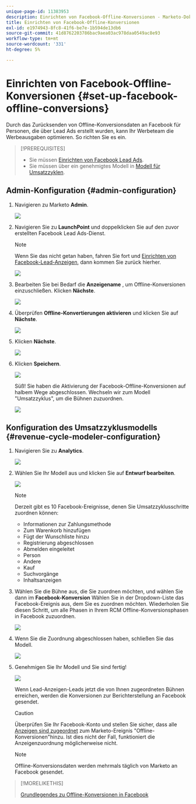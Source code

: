 ```yaml
---
unique-page-id: 11383953
description: Einrichten von Facebook-Offline-Konversionen - Marketo-Dokumente - Produktdokumentation
title: Einrichten von Facebook-Offline-Konversionen
exl-id: e1974943-8fc8-41f6-be7e-1b594de13db6
source-git-commit: 41d8762203786bac9aea03ac978daa0549ac8e93
workflow-type: tm+mt
source-wordcount: '331'
ht-degree: 5%

---
```


# Einrichten von Facebook-Offline-Konversionen {#set-up-facebook-offline-conversions}

Durch das Zurücksenden von Offline-Konversionsdaten an Facebook für Personen, die über Lead Ads erstellt wurden, kann Ihr Werbeteam die Werbeausgaben optimieren. So richten Sie es ein.

>[!PREREQUISITES]
>
>* Sie müssen [Einrichten von Facebook Lead Ads](/help/marketo/product-docs/demand-generation/facebook/set-up-facebook-lead-ads.md).
>* Sie müssen über ein genehmigtes Modell in [Modell für Umsatzzyklen](/help/marketo/product-docs/reporting/revenue-cycle-analytics/revenue-cycle-models/understanding-revenue-models.md).


## Admin-Konfiguration {#admin-configuration}

1. Navigieren zu Marketo **Admin**.

   ![](assets/image2016-11-29-13-3a8-3a45.png)

1. Navigieren Sie zu **LaunchPoint** und doppelklicken Sie auf den zuvor erstellten Facebook Lead Ads-Dienst.

   >[!NOTE]
   >
   >Wenn Sie das nicht getan haben, fahren Sie fort und [Einrichten von Facebook-Lead-Anzeigen](/help/marketo/product-docs/demand-generation/facebook/set-up-facebook-lead-ads.md), dann kommen Sie zurück hierher.

   ![](assets/image2016-11-29-13-3a10-3a43.png)

1. Bearbeiten Sie bei Bedarf die **Anzeigename** , um Offline-Konversionen einzuschließen. Klicken **Nächste**.

   ![](assets/image2016-11-29-13-3a12-3a19.png)

1. Überprüfen **Offline-Konvertierungen aktivieren** und klicken Sie auf **Nächste**.

   ![](assets/image2016-11-29-13-3a13-3a32.png)

1. Klicken **Nächste**.

   ![](assets/image2016-11-29-13-3a14-3a17.png)

1. Klicken **Speichern**.

   ![](assets/image2016-11-29-13-3a14-3a52.png)

   Süß! Sie haben die Aktivierung der Facebook-Offline-Konversionen auf halbem Wege abgeschlossen. Wechseln wir zum Modell &quot;Umsatzzyklus&quot;, um die Bühnen zuzuordnen.

   ![](assets/image2016-11-29-13-3a16-3a55.png)

## Konfiguration des Umsatzzyklusmodells {#revenue-cycle-modeler-configuration}

1. Navigieren Sie zu **Analytics**.

   ![](assets/image2016-11-29-13-3a29-3a23.png)

1. Wählen Sie Ihr Modell aus und klicken Sie auf **Entwurf bearbeiten**.

   ![](assets/image2016-11-29-13-3a31-3a6.png)

   >[!NOTE]
   >
   >Derzeit gibt es 10 Facebook-Ereignisse, denen Sie Umsatzzyklusschritte zuordnen können:
   >
   >* Informationen zur Zahlungsmethode
   >* Zum Warenkorb hinzufügen
   >* Fügt der Wunschliste hinzu
   >* Registrierung abgeschlossen
   >* Abmelden eingeleitet
   >* Person
   >* Andere
   >* Kauf
   >* Suchvorgänge
   >* Inhaltsanzeigen


1. Wählen Sie die Bühne aus, die Sie zuordnen möchten, und wählen Sie dann im **Facebook-Konversion** Wählen Sie in der Dropdown-Liste das Facebook-Ereignis aus, dem Sie es zuordnen möchten. Wiederholen Sie diesen Schritt, um alle Phasen in Ihrem RCM Offline-Konversionsphasen in Facebook zuzuordnen.

   ![](assets/1-1.png)

1. Wenn Sie die Zuordnung abgeschlossen haben, schließen Sie das Modell.

   ![](assets/2.png)

1. Genehmigen Sie Ihr Modell und Sie sind fertig!

   ![](assets/image2016-11-29-15-3a6-3a30.png)

   Wenn Lead-Anzeigen-Leads jetzt die von Ihnen zugeordneten Bühnen erreichen, werden die Konversionen zur Berichterstellung an Facebook gesendet.

   >[!CAUTION]
   >
   >Überprüfen Sie Ihr Facebook-Konto und stellen Sie sicher, dass alle [Anzeigen sind zugeordnet](https://www.facebook.com/business/url/?href=%2Fbusiness%2Fhelp%2Fwww%2F1776828022605281&amp;cmsid&amp;creative=link&amp;creative_detail=advertiser-help-center&amp;create_type&amp;destination_cms_id&amp;orig_http_referrer) zum Marketo-Ereignis &quot;Offline-Konversionen&quot;hinzu. Ist dies nicht der Fall, funktioniert die Anzeigenzuordnung möglicherweise nicht.

   >[!NOTE]
   >
   >Offline-Konversionsdaten werden mehrmals täglich von Marketo an Facebook gesendet.

>[!MORELIKETHIS]
>
>[Grundlegendes zu Offline-Konversionen in Facebook](/help/marketo/product-docs/demand-generation/facebook/understanding-facebook-offline-conversions.md)

